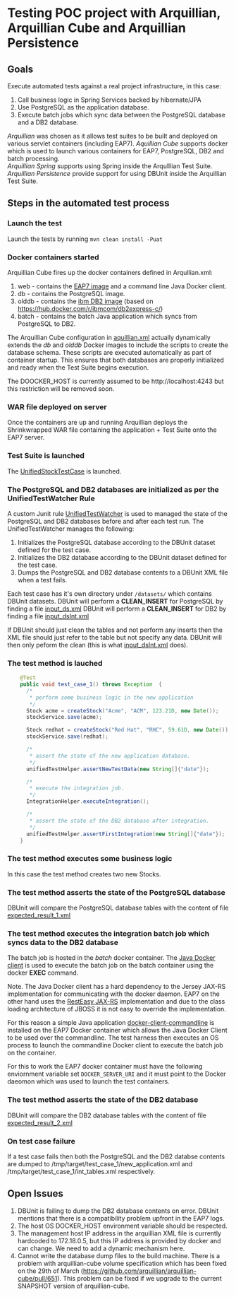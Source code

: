 # Testing POC project with Arquillian, Arquillian Cube and Arquillian Persistence
## Goals
Execute automated tests against a real project infrastructure, in this case:
1. Call business logic in Spring Services backed by hibernate/JPA
2. Use PostgreSQL as the application database.
3. Execute batch jobs which sync data between the PostgreSQL database and a DB2 database.

*Arquillian* was chosen as it allows test suites to be built and deployed on various servlet containers (including EAP7).   *Aquillian Cube* supports docker which is used to launch various containers for EAP7, PostgreSQL, DB2 and batch processing.  
*Arquillian Spring* supports using Spring inside the Arqulllian Test Suite.  
*Arquillian Persistence* provide support for using DBUnit inside the Arquillian Test Suite.  

## Steps in the automated test process

### Launch the test
Launch the tests by running `mvn clean install -Puat`

### Docker containers started 
Arquillian Cube fires up the docker containers defined in Arqullian.xml:
1. web - contains the [EAP7 image](https://hub.docker.com/r/scottysinclair/eap-test/) and a command line Java Docker client.
2. db - contains the PostgreSQL image.
3. olddb - contains the [ibm DB2 image](https://hub.docker.com/r/scottysinclair/db2-express-sr/) (based on https://hub.docker.com/r/ibmcom/db2express-c/)
4. batch - contains the batch Java application which syncs from PostgreSQL to DB2.

The Arquillian Cube configuration in [aquillian.xml](./src/test/resources/arquillian.xml) actually dynamically extends the *db* and *olddb* Docker images to include the scripts to create the database schema. These scripts are executed automatically as part of container startup. This ensures that both databases are properly initialized and ready when the Test Suite begins execution. 

The DOOCKER_HOST is currently assumed to be http://localhost:4243 but this restriction will be removed soon.

### WAR file deployed on server
Once the containers are up and running Arquillian deploys the Shrinkwrapped WAR file containing the application + Test Suite onto the EAP7 server.

### Test Suite is launched
The [UnifiedStockTestCase](./src/test/java/com/acme/spring/hibernate/service/impl/UnifiedStockTestCase.java) is launched.

### The PostgreSQL and DB2 databases are initialized as per the UnifiedTestWatcher Rule
A custom Junit rule [UnifiedTestWatcher](./src/test/java/com/acme/spring/hibernate/UnifiedTestWatcher.java) is used to managed the state of the PostgreSQL and DB2 databases before and after each test run. The UnifiedTestWatcher manages the following:
1. Initializes the PostgreSQL database according to the DBUnit dataset defined for the test case.
2. Initializes the DB2 database according to the DBUnit dataset defined for the test case.
3. Dumps the PostgreSQL and DB2 database contents to a DBUnit XML file when a test fails.

Each test case has it's own directory under `/datasets/` which contains DBUnit datasets.
DBUnit will perform a **CLEAN_INSERT** for PostgreSQL by finding a file [input_ds.xml](./src/test/resources/datasets/test_case_1/input_ds.xml)
DBUnit will perform a **CLEAN_INSERT** for DB2 by finding a file [input_dsInt.xml](./src/test/resources/datasets/test_case_1/input_dsInt.xml)

If DBUnit should just clean the tables and not perform any inserts then the XML file should just refer to the table but not specify any data. DBUnit will then only peform the clean (this is what [input_dsInt.xml](./src/test/resources/datasets/test_case_1/input_dsInt.xml) does).

### The test method is lauched
```Java
    @Test
    public void test_case_1() throws Exception  {
      /*
       * perform some business logic in the new application
       */
      Stock acme = createStock("Acme", "ACM", 123.21D, new Date());
      stockService.save(acme);

      Stock redhat = createStock("Red Hat", "RHC", 59.61D, new Date());
      stockService.save(redhat);

      /*
       * assert the state of the new application database.
       */
      unifiedTestHelper.assertNewTestData(new String[]{"date"});

      /*
       * execute the integration job.
       */
      IntegrationHelper.executeIntegration();

      /*
       * assert the state of the DB2 database after integration.
       */
      unifiedTestHelper.assertFirstIntegration(new String[]{"date"});
    }
```

### The test method executes some business logic
In this case the test method creates two new Stocks.

### The test method asserts the state of the PostgreSQL database
DBUnit will compare the PostgreSQL database tables with the content of file [expected_result_1.xml](src/test/resources/datasets/test_case_1/expected_result_1.xml)

### The test method executes the integration batch job which syncs data to the DB2 database
The batch job is hosted in the *batch* docker container. The [Java Docker client](https://github.com/docker-java/docker-java) is used to execute the batch job on the batch container using the docker **EXEC** command.

Note. The Java Docker client has a hard dependency to the Jersey JAX-RS implementation for communicating with the docker daemon. EAP7 on the other hand uses the [RestEasy JAX-RS](http://resteasy.jboss.org/) implementation and due to the class loading architecture of JBOSS it is not easy to override the implementation.

For this reason a simple Java application [docker-client-commandline](https://github.com/scottysinclair/docker-client-commandline) is installed on the EAP7 Docker container which allows the Java Docker Client to be used over the commandline.   The test harness then executes an OS process to launch the commandline Docker client to execute the batch job on the container.

For this to work the EAP7 docker container must have the following enviornment variable set `DOCKER_SERVER_URI` and it must point to the Docker daeomon which was used to launch the test containers.

### The test method asserts the state of the DB2 database
DBUnit will compare the DB2 database tables with the content of file [expected_result_2.xml](src/test/resources/datasets/test_case_1/expected_result_2.xml)

### On test case failure
If a test case fails then both the PostgreSQL and the DB2 databse contents are dumped to /tmp/target/test_case_1/new_application.xml and /tmp/target/test_case_1/int_tables.xml respectively.

## Open Issues
1. DBUnit is failing to dump the DB2 database contents on error. DBUnit mentions that there is a compatibility problem upfront in the EAP7 logs.
2. The host OS DOCKER_HOST environment variable should be respected.
3. The management host IP address in the arquillian XML file is currently hardcoded to 172.18.0.5, but this IP address is provided by docker and can change. We need to add a dynamic mechanism here.
4. Cannot write the database dump files to the build machine. There is a problem with arquillian-cube volume specification which has been fixed on the 29th of March (https://github.com/arquillian/arquillian-cube/pull/651). This problem can be fixed if we upgrade to the current SNAPSHOT version of arquillian-cube. 
